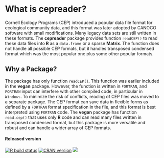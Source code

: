 # What is cepreader?

Cornell Ecology Programs (CEP) introduced a popular data file format
for ecological community data, and this format was later adopted by
CANOCO software with small modifications. Many legacy data sets are
still written in these formats. The **cepreader** package provides
function `readCEP()` to read these data files into **R** as a
`data.frame` or a sparse **Matrix**. The function does not handle all
possible CEP formats, but it handles transposed condensed format
which was the most popular one plus some other popular formats.

## Why a Package?

The package has only function `readCEP()`. This function was earlier
included in the **vegan** package. However, the function is written in
`FORTRAN`, and `FORTRAN` input can interfere with other compiled code,
in particular in `Windows`. To minimize the risk of conflicts, reading
of CEP files was moved to a separate package. The CEP format can save
data in flexible forms as defined by a `FORTRAN` format specification 
in the file, and this format is best interpreted using `FORTRAN` code.
The **vegan** package has function `read.cep()` that uses only **R**
code and can read many files written in transposed condensed format, 
but this package is more versatile and robust and can handle a wider
array of CEP formats.

#### Released version
[![R build
status](https://github.com/vegandevs/cepreader/workflows/R-CMD-check/badge.svg)](https://github.com/vegandevs/cepreader/actions)
[![CRAN version](https://www.r-pkg.org/badges/version/cepreader)](https://cran.rstudio.com/web/packages/cepreader/index.html) [![](https://cranlogs.r-pkg.org/badges/grand-total/cepreader)](https://cran.rstudio.com/web/packages/cepreader/index.html)
